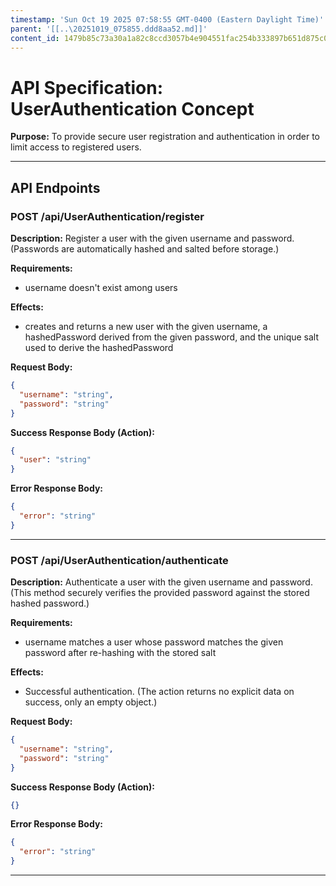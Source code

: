 ```yaml
---
timestamp: 'Sun Oct 19 2025 07:58:55 GMT-0400 (Eastern Daylight Time)'
parent: '[[..\20251019_075855.ddd8aa52.md]]'
content_id: 1479b85c73a30a1a82c8ccd3057b4e904551fac254b333897b651d875c0e5d94
---
```


# API Specification: UserAuthentication Concept

**Purpose:** To provide secure user registration and authentication in order to limit access to registered users.

***

## API Endpoints

### POST /api/UserAuthentication/register

**Description:** Register a user with the given username and password. (Passwords are automatically hashed and salted before storage.)

**Requirements:**

* username doesn't exist among users

**Effects:**

* creates and returns a new user with the given username, a hashedPassword derived from the given password, and the unique salt used to derive the hashedPassword

**Request Body:**

```json
{
  "username": "string",
  "password": "string"
}
```

**Success Response Body (Action):**

```json
{
  "user": "string"
}
```

**Error Response Body:**

```json
{
  "error": "string"
}
```

***

### POST /api/UserAuthentication/authenticate

**Description:** Authenticate a user with the given username and password. (This method securely verifies the provided password against the stored hashed password.)

**Requirements:**

* username matches a user whose password matches the given password after re-hashing with the stored salt

**Effects:**

* Successful authentication. (The action returns no explicit data on success, only an empty object.)

**Request Body:**

```json
{
  "username": "string",
  "password": "string"
}
```

**Success Response Body (Action):**

```json
{}
```

**Error Response Body:**

```json
{
  "error": "string"
}
```

***
